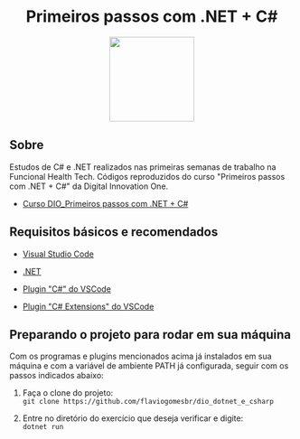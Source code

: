 <div align="center">
    <h1>Primeiros passos com .NET + C#</h1>
    <img width=150 src='https://www.aboutfarma.com.br/images/materias/2019/04/1023623288_Funcional_health_logo_451.png'>
</div>


## Sobre 

Estudos de C# e .NET realizados nas primeiras semanas de trabalho na Funcional Health Tech. Códigos reproduzidos do curso "Primeiros passos com .NET + C#" da Digital Innovation One.
- [Curso DIO_Primeiros passos com .NET + C#](https://web.digitalinnovation.one/course/primeiros-passos-com-net-c/learning/21dba689-4655-48a6-b2b6-89a353220b16/)


## Requisitos básicos e recomendados
- [Visual Studio Code](https://code.visualstudio.com/) <br>

- [.NET](https://dotnet.microsoft.com/download) <br>

- [Plugin "C#" do VSCode](https://marketplace.visualstudio.com/items?itemName=ms-dotnettools.csharp) <br>

- [Plugin "C# Extensions" do VSCode](https://marketplace.visualstudio.com/items?itemName=jchannon.csharpextensions) <br>

  
## Preparando o projeto para rodar em sua máquina

Com os programas e plugins mencionados acima já instalados em sua máquina e com a variável de ambiente PATH já configurada, seguir com os passos indicados abaixo:

1. Faça o clone do projeto: <br>
    ```git clone https://github.com/flaviogomesbr/dio_dotnet_e_csharp```

2. Entre no diretório do exercício que deseja verificar e digite: <br>
    ```dotnet run```




